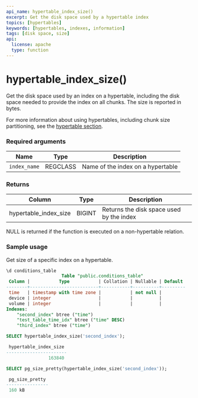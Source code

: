 ```yaml
---
api_name: hypertable_index_size()
excerpt: Get the disk space used by a hypertable index
topics: [hypertables]
keywords: [hypertables, indexes, information]
tags: [disk space, size]
api:
  license: apache
  type: function
---
```


# hypertable_index_size()

Get the disk space used by an index on a hypertable, including the
disk space needed to provide the index on all chunks. The size is
reported in bytes.

For more information about using hypertables, including chunk size partitioning,
see the [hypertable section][hypertable-docs].

### Required arguments

|Name|Type|Description|
|-|-|-|
|`index_name`|REGCLASS|Name of the index on a hypertable|

### Returns

|Column|Type|Description|
|-|-|-|
|hypertable_index_size|BIGINT|Returns the disk space used by the index|

<Highlight type="note">
NULL is returned if the function is executed on a non-hypertable relation.
</Highlight>

### Sample usage

Get size of a specific index on a hypertable.

```sql
\d conditions_table
                     Table "public.conditions_table"
 Column |           Type           | Collation | Nullable | Default
--------+--------------------------+-----------+----------+---------
 time   | timestamp with time zone |           | not null |
 device | integer                  |           |          |
 volume | integer                  |           |          |
Indexes:
    "second_index" btree ("time")
    "test_table_time_idx" btree ("time" DESC)
    "third_index" btree ("time")

SELECT hypertable_index_size('second_index');

 hypertable_index_size
-----------------------
                163840

SELECT pg_size_pretty(hypertable_index_size('second_index'));

 pg_size_pretty
----------------
 160 kB

```

[hypertable-docs]: /timescaledb/:currentVersion:/how-to-guides/hypertables/
